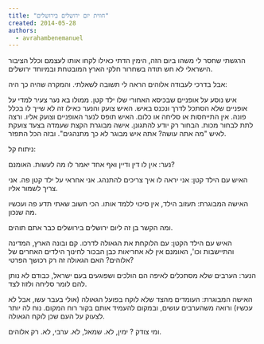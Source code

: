 ```yaml
---
title: "חווית יום ירושלים בירושלים"
created: 2014-05-28
authors: 
  - avrahambenemanuel
---
```


הרגשתי שחסר לי משהו ביום הזה, הימין הדתי כאילו לקחו אותו לעצמם וכלל הציבור הישראלי לא חש תודה בשחרור חלקי הארץ המובטחת ובמיוחד ירושלים.

אבל בדרכי לעבודה אלוהים הראה לי תשובה לשאלתי. והמקרה שהיה כך היה:

איש נוסע על אופניים שבכיסא האחורי שלו ילד קטן. ממולו בא נער צעיר למדי על אופניים שלא הסתכל לדרך ונכנס באיש. האיש צועק והנער כאילו זה לא שייך לו בכלל פונה. אין התייחסות או סליחה או כלום. האיש תופס לנער האופניים וצועק אליו. ורצה לתת לבחור מכות. הבחור רק יודע להתגונן. אישה מבוגרת הקצת שעמדה בצעד צועקת לאיש "מה אתה עושה? אתה איש מבוגר לא כך מתנהגים". ובזה הכל התפזר.

ניתוח קל:

נער: אין לו דין ודיין ואף אחד יאמר לו מה לעשות. האומנם?

האיש עם הילד קטן: אני יראה לו איך צריכים להתנהג. אני אחראי על ילד קטן פה. אני צריך לשמור אליו.

האישה המבוגרת: תעזוב הילד, אין סיכוי ללמד אותו. הכי חשוב שאתי תדע פה ועכשיו מה שנכון.

ומה הקשר בן זה ליום ירושלים בירושלים כבר אתם תוהים.

האיש עם הילד הקטן: עם הלוקחת את הגאולה לדרכו. קם ובונה הארץ, המדינה והתיישבות וכו', האומנם אין לא אחריאות כבן הבכור לחינוך הילדים האחרים של אלוהים? האם הגאולה זה רק רכושך הפרטי?

הנער: הערבים שלא מסתכלים לאיפה הם הולכים ושפוגעים בעם ישראל, כבודם לא נותן להם לומר סליחה ולזוז לצד.

האישה המבוגרת: העומדים מהצד שלא לוקח בפועל הגאולה (אולי בעבר עשו, אבל לא עכשיו) ורואה משהערבים עושים, ובמקום להעמיד אותם בקור רוח המקום. נוח לה יותר לצעוק על העם שכן לוקח הגאולה.

ומי צודק ? ימין, לא. שמאל, לא. ערבי, לא. רק אלוהים.

